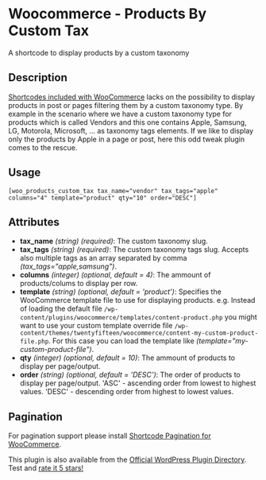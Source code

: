 # Woocommerce - Products By Custom Tax

A shortcode to display products by a custom taxonomy

## Description

[Shortcodes included with WooCommerce](http://docs.woothemes.com/document/woocommerce-shortcodes) lacks on the possibility to display products in post or pages filtering them by a custom taxonomy type.
By example in the scenario where we have a custom taxonomy type for products which is called Vendors and this one contains Apple, Samsung, LG, Motorola, Microsoft, ... as taxonomy tags elements. If we like to display only the products by Apple in a page or post, here this odd tweak plugin comes to the rescue.

## Usage

```
[woo_products_custom_tax tax_name="vendor" tax_tags="apple" columns="4" template="product" qty="10" order="DESC"]
```

## Attributes

* **tax_name** *(string) (required)*: The custom taxonomy slug.
* **tax_tags** *(string) (required)*: The custom taxonomy tags slug. Accepts also multiple tags as an array separated by comma *(tax_tags="apple,samsung")*.
* **columns** *(integer) (optional, default = 4)*: The ammount of products/colums to display per row.
* **template** *(string) (optional, default = 'product')*: Specifies the WooCommerce template file to use for displaying products. e.g. Instead of loading the default file `/wp-content/plugins/woocommerce/templates/content-product.php` you might want to use your custom template override file `/wp-content/themes/twentyfifteen/woocommerce/content-my-custom-product-file.php`. For this case you can load the template like *(template="my-custom-product-file")*.
* **qty** *(integer) (optional, default = 10)*: The ammount of products to display per page/output.
* **order** *(string) (optional, default = 'DESC')*: The order of products to display per page/output. 'ASC' - ascending order from lowest to highest values. 'DESC' - descending order from highest to lowest values.

## Pagination
For pagination support please install [Shortcode Pagination for WooCommerce](https://wordpress.org/plugins/shortcode-pagination-for-woocommerce/).


This plugin is also available from the [Official WordPress Plugin Directory](https://wordpress.org/plugins/woocommerce-products-by-custom-tax). Test and [rate it 5 stars!](https://wordpress.org/support/view/plugin-reviews/woocommerce-products-by-custom-tax?rate=5#postform)
